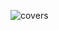 
![covers](https://user-images.githubusercontent.com/75595167/217435692-159e15fa-4f8d-4743-ae14-a0271b8f152e.png)
